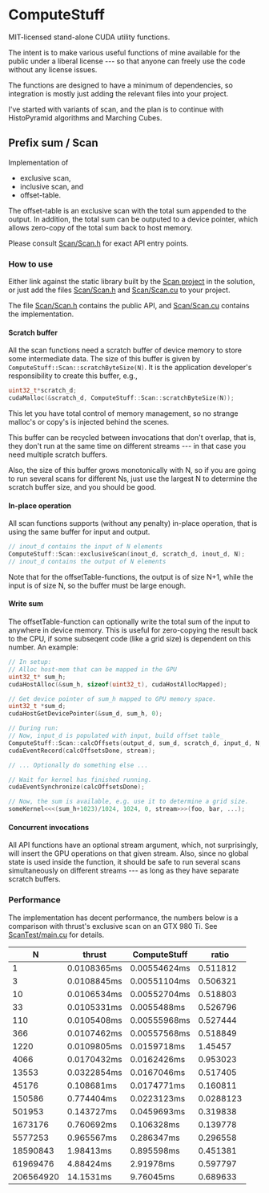# ComputeStuff

MIT-licensed stand-alone CUDA utility functions.

The intent is to make various useful functions of mine available for the public under a liberal license --- so that anyone can freely use the code without any license issues.

The functions are designed to have a minimum of dependencies, so integration is mostly just adding the relevant files into your project.

I've started with variants of scan, and the plan is to continue with HistoPyramid algorithms and Marching Cubes.

## Prefix sum / Scan

Implementation of

* exclusive scan,
* inclusive scan, and
* offset-table.

The offset-table  is an exclusive scan with the total sum appended to the output. In addition, the total sum can be outputed to a device pointer, which allows zero-copy of the total sum back to host memory.

Please consult [Scan/Scan.h](Scan/Scan.h) for exact API entry points.

### How to use

Either link against the static library built by the [Scan project](Scan/Scan.vcxproj) in the solution, or just add the files [Scan/Scan.h](Scan/Scan.h) and [Scan/Scan.cu](Scan/Scan.cu) to your project.

The file [Scan/Scan.h](Scan/Scan.h) contains the public API, and [Scan/Scan.cu](Scan/Scan.cu) contains the implementation.

#### Scratch buffer

All the scan functions need a scratch buffer of device memory to store some intermediate data. The size of this buffer is given by `ComputeStuff::Scan::scratchByteSize(N)`. It is the application developer's responsibility to create this buffer, e.g.,

````c++
uint32_t*scratch_d;
cudaMalloc(&scratch_d, ComputeStuff::Scan::scratchByteSize(N));
````

This let you have total control of memory management, so no strange malloc's or copy's is injected behind the scenes.

This buffer can be recycled between invocations that don't overlap, that is, they don't run at the same time on different streams --- in that case you need multiple scratch buffers.

Also, the size of this buffer grows monotonically with N, so if you are going to run several scans for different Ns, just use the largest N to determine the scratch buffer size, and you should be good.

#### In-place operation

All scan functions supports (without any penalty) in-place operation, that is using the same buffer for input and output.
````c++
// inout_d contains the input of N elements
ComputeStuff::Scan::exclusiveScan(inout_d, scratch_d, inout_d, N);
// inout_d contains the output of N elements
````

Note that for the offsetTable-functions, the output is of size N+1, while the input is of size N, so the buffer must be large enough.


#### Write sum

The offsetTable-function can optionally write the total sum of the input to anywhere in device memory. This is useful for zero-copying the result back to the CPU, if some subseqent code (like a grid size) is dependent on this number. An example:

````c++
// In setup:
// Alloc host-mem that can be mapped in the GPU
uint32_t* sum_h;
cudaHostAlloc(&sum_h, sizeof(uint32_t), cudaHostAllocMapped);

// Get device pointer of sum_h mapped to GPU memory space.
uint32_t *sum_d;
cudaHostGetDevicePointer(&sum_d, sum_h, 0);

// During run:
// Now, input_d is populated with input, build offset table_
ComputeStuff::Scan::calcOffsets(output_d, sum_d, scratch_d, input_d, N, stream);
cudaEventRecord(calcOffsetsDone, stream);

// ... Optionally do something else ...

// Wait for kernel has finished running.
cudaEventSynchronize(calcOffsetsDone);

// Now, the sum is available, e.g. use it to determine a grid size.
someKernel<<<(sum_h+1023)/1024, 1024, 0, stream>>>(foo, bar, ...);
````


#### Concurrent invocations

All API functions have an optional stream argument, which, not surprisingly, will insert the GPU operations on that given stream. Also, since no global state is used inside the function, it should be safe to run several scans simultaneously on different streams --- as long as they have separate scratch buffers.


### Performance

The implementation has decent performance, the numbers below is a comparison with thrust's exclusive scan on an GTX 980 Ti. See [ScanTest/main.cu](ScanTest/main.cu) for details.

| N | thrust | ComputeStuff | ratio |
|---|--------|--------------|-------|
|1|0.0108365ms|0.00554624ms|0.511812|
|3|0.0108845ms|0.00551104ms|0.506321|
|10|0.0106534ms|0.00552704ms|0.518803|
|33|0.0105331ms|0.0055488ms|0.526796|
|110|0.0105408ms|0.00555968ms|0.527444|
|366|0.0107462ms|0.00557568ms|0.518849|
|1220|0.0109805ms|0.0159718ms|1.45457|
|4066|0.0170432ms|0.0162426ms|0.953023|
|13553|0.0322854ms|0.0167046ms|0.517405|
|45176|0.108681ms|0.0174771ms|0.160811|
|150586|0.774404ms|0.0223123ms|0.0288123|
|501953|0.143727ms|0.0459693ms|0.319838|
|1673176|0.760692ms|0.106328ms|0.139778|
|5577253|0.965567ms|0.286347ms|0.296558|
|18590843|1.98413ms|0.895598ms|0.451381|
|61969476|4.88424ms|2.91978ms|0.597797|
|206564920|14.1531ms|9.76045ms|0.689633|

